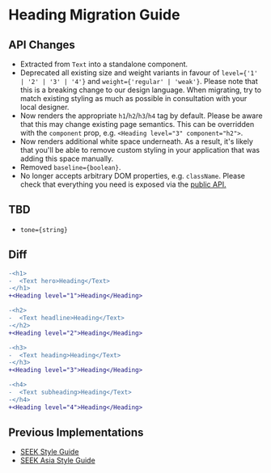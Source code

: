 # Heading Migration Guide

## API Changes

- Extracted from `Text` into a standalone component.
- Deprecated all existing size and weight variants in favour of `level={'1' | '2' | '3' | '4'}` and `weight={'regular' | 'weak'}`. Please note that this is a breaking change to our design language. When migrating, try to match existing styling as much as possible in consultation with your local designer.
- Now renders the appropriate `h1`/`h2`/`h3`/`h4` tag by default. Please be aware that this may change existing page semantics. This can be overridden with the `component` prop, e.g. `<Heading level="3" component="h2">`.
- Now renders additional white space underneath. As a result, it's likely that you'll be able to remove custom styling in your application that was adding this space manually.
- Removed `baseline={boolean}`.
- No longer accepts arbitrary DOM properties, e.g. `className`. Please check that everything you need is exposed via the [public API.](https://seek-oss.github.io/braid-design-system/components/Heading)

## TBD

- `tone={string}`

## Diff

```diff
-<h1>
-  <Text hero>Heading</Text>
-</h1>
+<Heading level="1">Heading</Heading>

-<h2>
-  <Text headline>Heading</Text>
-</h2>
+<Heading level="2">Heading</Heading>

-<h3>
-  <Text heading>Heading</Text>
-</h3>
+<Heading level="3">Heading</Heading>

-<h4>
-  <Text subheading>Heading</Text>
-</h4>
+<Heading level="4">Heading</Heading>
```

## Previous Implementations

- [SEEK Style Guide](https://seek-oss.github.io/seek-style-guide/text)
- [SEEK Asia Style Guide](https://seekinternational.github.io/seek-asia-style-guide/text)

